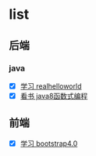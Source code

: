 # list

## 后端
### java
 - [x] [学习 realhelloworld](https://github.com/VilenEera/Practice/tree/master/realworld)
 - [x] [看书 java8函数式编程](https://github.com/VilenEera/PracticeByTheBooks/tree/master/java-8-lambdas-exercises)
## 前端
 - [x] [学习 bootstrap4.0](https://github.com/VilenEera/LearnBootstrap)
